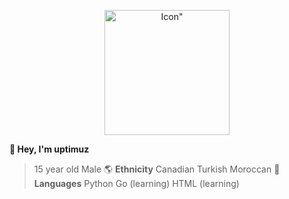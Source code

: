 <p align="center">
    <img width="200" height="200" src="https://cdn.discordapp.com/attachments/1142789930431561808/1145369971908689980/Untitled61_20230827105049.png" alt=Icon">
</p>

**:wave:  Hey, I'm __uptimuz__**
>    15 year old
>    Male
:earth_americas: **Ethnicity**
>   Canadian
>   Turkish
>   Moroccan
:snake:  **Languages**
>    Python
>    Go (learning)
>    HTML (learning)
<!---
uptimuz/uptimuz is a ✨ special ✨ repository because its `README.md` (this file) appears on your GitHub profile.
You can click the Preview link to take a look at your changes.
--->

